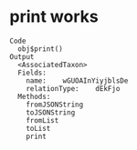 # print works

    Code
      obj$print()
    Output
      <AssociatedTaxon>
      Fields:
      	name:	 wGUOAInYiyjblsDe 
      	relationType:	 dEkFjo 
      Methods:
      	fromJSONString
      	toJSONString
      	fromList
      	toList
      	print

